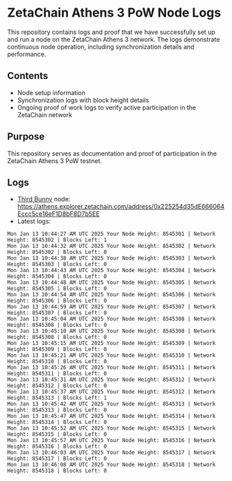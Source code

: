 # ZetaChain Athens 3 PoW Node Logs
This repository contains logs and proof that we have successfully set up and run a node on the ZetaChain Athens 3 network. The logs demonstrate continuous node operation, including synchronization details and performance.

## Contents
- Node setup information
- Synchronization logs with block height details
- Ongoing proof of work logs to verify active participation in the ZetaChain network

## Purpose
This repository serves as documentation and proof of participation in the ZetaChain Athens 3 PoW testnet.

## Logs

- [Third Bunny](https://thirdbunny.xyz/) node: https://athens.explorer.zetachain.com/address/0x225254d35dE666064Eccc5ce16eF1D8bF8D7b5EE
- Latest logs:
```
Mon Jan 13 10:44:27 AM UTC 2025 Your Node Height: 8545301 | Network Height: 8545302 | Blocks Left: 1
Mon Jan 13 10:44:32 AM UTC 2025 Your Node Height: 8545302 | Network Height: 8545302 | Blocks Left: 0
Mon Jan 13 10:44:38 AM UTC 2025 Your Node Height: 8545303 | Network Height: 8545303 | Blocks Left: 0
Mon Jan 13 10:44:43 AM UTC 2025 Your Node Height: 8545304 | Network Height: 8545304 | Blocks Left: 0
Mon Jan 13 10:44:48 AM UTC 2025 Your Node Height: 8545305 | Network Height: 8545305 | Blocks Left: 0
Mon Jan 13 10:44:54 AM UTC 2025 Your Node Height: 8545306 | Network Height: 8545306 | Blocks Left: 0
Mon Jan 13 10:44:59 AM UTC 2025 Your Node Height: 8545307 | Network Height: 8545307 | Blocks Left: 0
Mon Jan 13 10:45:04 AM UTC 2025 Your Node Height: 8545308 | Network Height: 8545308 | Blocks Left: 0
Mon Jan 13 10:45:10 AM UTC 2025 Your Node Height: 8545308 | Network Height: 8545308 | Blocks Left: 0
Mon Jan 13 10:45:15 AM UTC 2025 Your Node Height: 8545309 | Network Height: 8545309 | Blocks Left: 0
Mon Jan 13 10:45:21 AM UTC 2025 Your Node Height: 8545310 | Network Height: 8545310 | Blocks Left: 0
Mon Jan 13 10:45:26 AM UTC 2025 Your Node Height: 8545311 | Network Height: 8545311 | Blocks Left: 0
Mon Jan 13 10:45:31 AM UTC 2025 Your Node Height: 8545312 | Network Height: 8545312 | Blocks Left: 0
Mon Jan 13 10:45:37 AM UTC 2025 Your Node Height: 8545312 | Network Height: 8545313 | Blocks Left: 1
Mon Jan 13 10:45:42 AM UTC 2025 Your Node Height: 8545313 | Network Height: 8545313 | Blocks Left: 0
Mon Jan 13 10:45:47 AM UTC 2025 Your Node Height: 8545314 | Network Height: 8545314 | Blocks Left: 0
Mon Jan 13 10:45:52 AM UTC 2025 Your Node Height: 8545315 | Network Height: 8545315 | Blocks Left: 0
Mon Jan 13 10:45:57 AM UTC 2025 Your Node Height: 8545316 | Network Height: 8545316 | Blocks Left: 0
Mon Jan 13 10:46:03 AM UTC 2025 Your Node Height: 8545317 | Network Height: 8545317 | Blocks Left: 0
Mon Jan 13 10:46:08 AM UTC 2025 Your Node Height: 8545318 | Network Height: 8545318 | Blocks Left: 0
```
